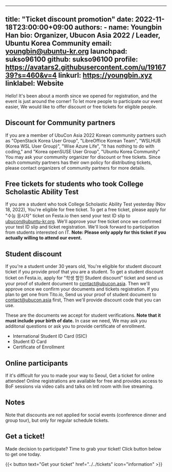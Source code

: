 
---
title: "Ticket discount promotion"
date: 2022-11-18T23:00:00+09:00
authors:
    - name: Youngbin Han
      bio: Organizer, Ubucon Asia 2022 / Leader, Ubuntu Korea Community 
      email: youngbin@ubuntu-kr.org
      launchpad: sukso96100
      github: sukso96100
      profile: https://avatars2.githubusercontent.com/u/1916739?s=460&v=4
      linkurl: https://youngbin.xyz
      linklabel: Website
---

Hello! It's been about a month since we opened for registration, and the event is just around the corner!
To let more people to participate our event easier, We would like to offer discount or free tickets for eligible people. 

## Discount for Community partners
If you are a member of UbuCon Asia 2022 Korean community partners such as "OpenStack Korea User Group", "LibreOffice Korean Team", "WSLHUB (Korea WSL User Group)", "Wise Azure Life", "It has nothing to do with coding," and "Korea openSUSE User Group", "Ubuntu Korea Community" You may ask your community organizer for discount or free tickets. Since each community partners has their own policy for distributing tickets, please contact organizers of community partners for more details.

## Free tickets for students who took College Scholastic Ability Test
If you are a student who took College Scholastic Ability Test yesterday (Nov 18, 2022), You're eligible for free ticket. To get a free ticket, please apply for "수능 응시자" ticket on Festa.io then send your test ID slip to ubucon@ubuntu-kr.org. We'll approve your free ticket once we confirmed your test ID slip and ticket registration. We'll look forward to participation from students interested on IT. **Note: Please only apply for this ticket if you actually willing to attend our event.**

## Student discount
If you're a student under 30 years old, You're eligible for student discount ticket if you provide proof that you are a student. To get a student discount ticket on Festa.io, apply for "학생 할인 Student discount" ticket and send us your proof of student document to contact@ubucon.asia. Then we'll approve once we confirm your documents and tickets registration. If you plan to get one from Tito.io, Send us your proof of student document to contact@ubucon.asia first, Then we'll provide discount code that you can use.

These are the documents we accept for student verifications. **Note that it must include your birth of date.** In case we need, We may ask you additonal questions or ask you to provide certificate of enrollment.

- International Student ID Card (ISIC)
- Student ID Card
- Certificate of Enrollment

## Online participants
If it's difficult for you to made your way to Seoul, Get a ticket for online attendee! Online registrations are available for free and provides access to BoF sessions via video calls and talks on Intl room with live streaming.

## Notes
Note that discounts are not applied for social events (conference dinner and group tour), but only for regular schedule tickets.

## Get a ticket!
Made decision to participate? Time to grab your ticket! Click button below to get one today.

{{< button text="Get your ticket" href="../../tickets" icon="information" >}}